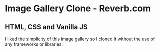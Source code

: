 # Image Gallery Clone - Reverb.com

## HTML, CSS and Vanilla JS

I liked the simplicity of this image gallery so I cloned it without the use of any frameworks or libraries.
